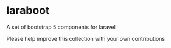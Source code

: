 # laraboot
A set of bootstrap 5 components for laravel

Please help improve this collection with your own contributions
